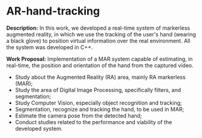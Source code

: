 # AR-hand-tracking

**Description:** In this work, we developed a real-time system of markerless augmented reality, in which we use the tracking of the user's hand (wearing a black glove) to position virtual information over the real environment. All the system was developed in C++.

**Work Proposal:** Implementation of a MAR system capable of estimating, in real-time, the position and orientation of the hand from the captured video.

- Study about the Augmented Reality (RA) area, mainly RA markerless (MAR);
- Study the area of Digital Image Processing, specifically filters, and segmentation;
- Study Computer Vision, especially object recognition and tracking;
- Segmentation, recognize and tracking the hand, to be used in MAR;
- Estimate the camera pose from the detected hand;
- Conduct studies related to the performance and viability of the developed system.

